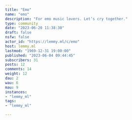 ```yaml
---
title: "Emo" 
name: "emo"
description: "For emo music lovers. Let’s cry together."
type: community
date: "2023-06-20 11:38:30"
draft: false
nsfw: false
actor_id: "https://lemmy.ml/c/emo"
host: lemmy.ml
lastmod: "1969-12-31 19:00:00"
published: "2023-06-04 09:44:45"
subscribers: 31
posts: 12
comments: 14
weight: 12
dau: 2
wau: 6
mau: 9
instances:
- "lemmy_ml"
tags: 
- "lemmy_ml"

---
```

